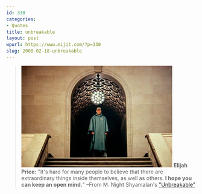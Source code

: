 ```yaml
---
id: 330
categories:
- Quotes
title: unbreakable
layout: post
wpurl: https://www.mijit.com/?p=330
slug: 2008-02-18-unbreakable
---
```

<blockquote>
<img src='/images/2008/02/pic8x.jpg' alt='pic8x.jpg' />
<strong>Elijah Price:</strong> "It's hard for many people to believe that there are extraordinary things inside themselves, as well as others. <strong>I hope you can keep an open mind.</strong>"
–From M. Night Shyamalan's <a href="https://www.amazon.com/exec/obidos/ASIN/B00003CXQA/ref=nosim/mijitcom">"Unbreakable"</a>
</blockquote>
